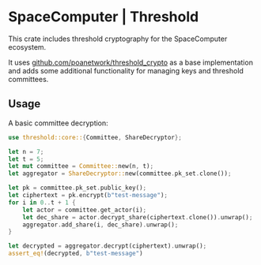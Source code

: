 # SpaceComputer | Threshold 

This crate includes threshold cryptography for the SpaceComputer ecosystem.

It uses [github.com/poanetwork/threshold_crypto](https://github.com/poanetwork/threshold_crypto) as a base implementation and adds some additional functionality for managing keys and threshold committees.

## Usage

A basic committee decryption:

```rust
use threshold::core::{Committee, ShareDecryptor};

let n = 7;
let t = 5;
let mut committee = Committee::new(n, t);
let aggregator = ShareDecryptor::new(committee.pk_set.clone());

let pk = committee.pk_set.public_key();
let ciphertext = pk.encrypt(b"test-message");
for i in 0..t + 1 {
    let actor = committee.get_actor(i);
    let dec_share = actor.decrypt_share(ciphertext.clone()).unwrap();
    aggregator.add_share(i, dec_share).unwrap();
}

let decrypted = aggregator.decrypt(ciphertext).unwrap();
assert_eq!(decrypted, b"test-message")
```
